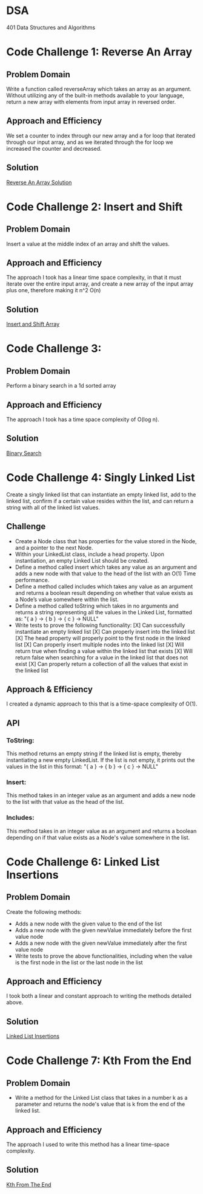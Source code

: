 # DSA
401 Data Structures and Algorithms

# Code Challenge 1: Reverse An Array

## Problem Domain
Write a function called reverseArray which takes an array as an argument. Without utilizing any of the built-in methods available to your language, return a new array with elements from input array in reversed order.

## Approach and Efficiency
We set a counter to index through our new array and a for loop that iterated through our input array, and as we iterated through the for loop we increased the counter and decreased.

## Solution
[Reverse An Array Solution](assets/reverse-array.jpg)


# Code Challenge 2: Insert and Shift

## Problem Domain
Insert a value at the middle index of an array and shift the values.

## Approach and Efficiency
The approach I took has a linear time space complexity, in that it must iterate over the entire input array, and create a new array of the input array plus one, therefore making it n^2 O(n)

## Solution
[Insert and Shift Array](assets/array-shift.jpg)

# Code Challenge 3:

## Problem Domain
Perform a binary search in a 1d sorted array

## Approach and Efficiency
The approach I took has a time space complexity of O(log n).

## Solution
[Binary Search](assets/binary-search.jpg)

# Code Challenge 4: Singly Linked List
Create a singly linked list that can instantiate an empty linked list, add to the linked list, confirm if a certain value resides within the list, and can return a string with all of the linked list values.

## Challenge
- Create a Node class that has properties for the value stored in the Node, and a pointer to the next Node.
- Within your LinkedList class, include a head property. Upon instantiation, an empty Linked List should be created.
- Define a method called insert which takes any value as an argument and adds a new node with that value to the head of the list with an O(1) Time performance.
- Define a method called includes which takes any value as an argument and returns a boolean result depending on whether that value exists as a Node’s value somewhere within the list.
- Define a method called toString  which takes in no arguments and returns a string representing all the values in the Linked List, formatted as: "{ a } -> { b } -> { c } -> NULL"
- Write tests to prove the following functionality:
    [X] Can successfully instantiate an empty linked list
    [X] Can properly insert into the linked list
    [X] The head property will properly point to the first node in the linked list
    [X] Can properly insert multiple nodes into the linked list
    [X] Will return true when finding a value within the linked list that exists
    [X] Will return false when searching for a value in the linked list that does not exist
    [X] Can properly return a collection of all the values that exist in the linked list

## Approach & Efficiency
I created a dynamic approach to this that is a time-space complexity of O(1).

## API

### ToString:
This method returns an empty string if the linked list is empty, thereby instantiating a new empty LinkedList. If the list is not empty, it prints out the values in the list in this format:  "{ a } -> { b } -> { c } -> NULL"
### Insert:
This method takes in an integer value as an argument and adds a new node to the list with that value as the head of the list. 
### Includes:
This method takes in an integer value as an argument and returns a boolean depending on if that value exists as a Node's value somewhere in the list. 

# Code Challenge 6: Linked List Insertions

## Problem Domain
Create the following methods:
- Adds a new node with the given value to the end of the list
- Adds a new node with the given newValue immediately before the first value node
- Adds a new node with the given newValue immediately after the first value node
- Write tests to prove the above functionalities, including when the value is the first node in the list or the last node in the list 

## Approach and Efficiency
I took both a linear and constant approach to writing the methods detailed above.

## Solution
[Linked List Insertions](assets/ll-insertions.jpg)

# Code Challenge 7: Kth From the End 

## Problem Domain
- Write a method for the Linked List class that takes in a number k as a parameter and returns the node's value that is k from the end of the linked list.

## Approach and Efficiency
The approach I used to write this method has a linear time-space complexity.

## Solution
[Kth From The End](assets/ll-from-end.jpg)